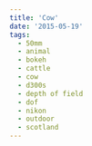 ```yaml
---
title: 'Cow'
date: '2015-05-19'
tags:
  - 50mm
  - animal
  - bokeh
  - cattle
  - cow
  - d300s
  - depth of field
  - dof
  - nikon
  - outdoor
  - scotland
---
```

